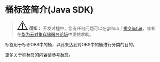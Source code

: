 # 桶标签简介\(Java SDK\)<a name="obs_21_1701"></a>

>![](public_sys-resources/icon-notice.gif) **须知：** 
>开发过程中，您有任何问题可以在github上[提交issue](https://github.com/huaweicloud/huaweicloud-sdk-java-obs/issues)，或者在[华为云对象存储服务论坛](https://bbs.huaweicloud.com/forum/forum-620-1.html)中发帖求助。

标签用于标识OBS中的桶，以此来达到对OBS中的桶进行分类的目的。

更多关于桶标签的内容请参考[标签](https://support.huaweicloud.com/ugobs-obs/obs_41_0043.html)。

